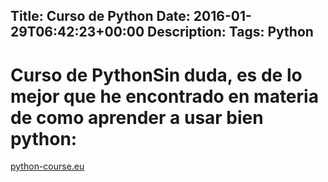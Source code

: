 Title: Curso de Python
Date: 2016-01-29T06:42:23+00:00
Description: 
Tags: Python
---
# Curso de PythonSin duda, es de lo mejor que he encontrado en materia de como aprender a usar bien python:

[python-course.eu](http://www.python-course.eu/)